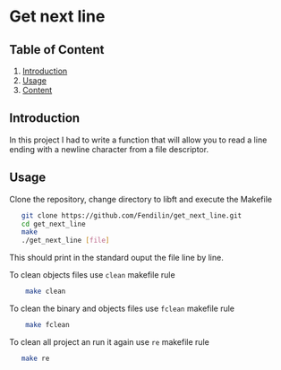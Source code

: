 # Get next line

## Table of Content
1. [Introduction](#introduction)
1. [Usage](#usage)
1. [Content](#content)
  
## Introduction
In this project I had to write a function that will allow you to read a line ending with a newline character from a file descriptor.

## Usage 
Clone the repository, change directory to libft and execute the Makefile
```bash
   git clone https://github.com/Fendilin/get_next_line.git
   cd get_next_line
   make
   ./get_next_line [file]
```

This should print in the standard ouput the file line by line.

To clean objects files use `clean` makefile rule
```bash
    make clean
```
To clean the binary and objects files use `fclean` makefile rule
```bash
    make fclean
```

To clean all project an run it again use `re` makefile rule
```bash
   make re
```
